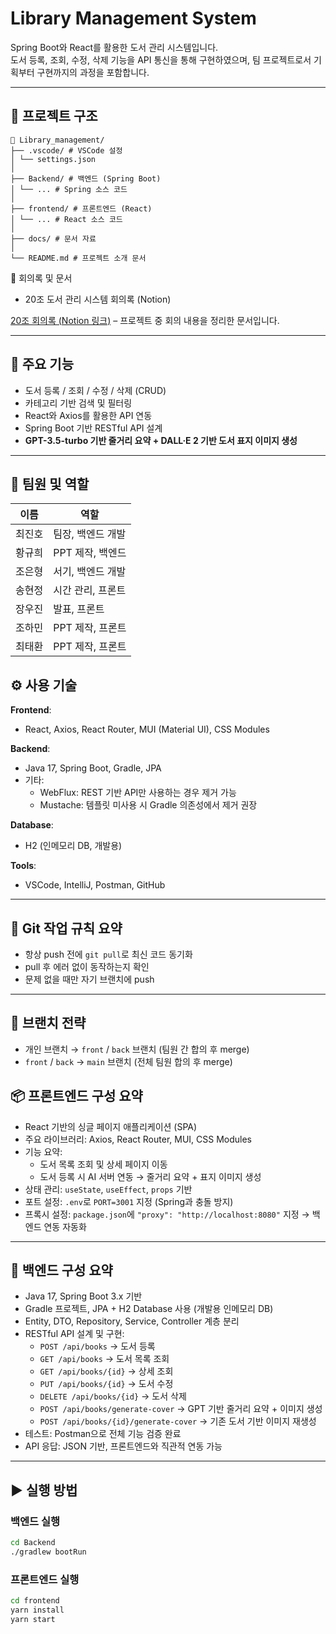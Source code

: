# Library Management System

Spring Boot와 React를 활용한 도서 관리 시스템입니다.  
도서 등록, 조회, 수정, 삭제 기능을 API 통신을 통해 구현하였으며, 팀 프로젝트로서 기획부터 구현까지의 과정을 포함합니다.

---

## 📁 프로젝트 구조
```
📁 Library_management/
├── .vscode/ # VSCode 설정
│ └── settings.json
│
├── Backend/ # 백엔드 (Spring Boot)
│ └── ... # Spring 소스 코드
│
├── frontend/ # 프론트엔드 (React)
│ └── ... # React 소스 코드
│
├── docs/ # 문서 자료
│
└── README.md # 프로젝트 소개 문서
```

📄 회의록 및 문서
* 20조 도서 관리 시스템 회의록 (Notion)

[20조 회의록 (Notion 링크)](https://www.notion.so/20-203b0c68be3980fba07dc9b8c789953f) – 프로젝트 중 회의 내용을 정리한 문서입니다.

---

## 🚀 주요 기능

- 도서 등록 / 조회 / 수정 / 삭제 (CRUD)
- 카테고리 기반 검색 및 필터링
- React와 Axios를 활용한 API 연동
- Spring Boot 기반 RESTful API 설계
- **GPT-3.5-turbo 기반 줄거리 요약 + DALL·E 2 기반 도서 표지 이미지 생성**

---

## 👥 팀원 및 역할

| 이름     | 역할              |
|----------|-------------------|
| 최진호   | 팀장, 백엔드 개발 |
| 황규희   | PPT 제작, 백엔드  |
| 조은형   | 서기, 백엔드 개발 |
| 송현정   | 시간 관리, 프론트 |
| 장우진   | 발표, 프론트      |
| 조하민   | PPT 제작, 프론트 |
| 최태환   | PPT 제작, 프론트 |

## ⚙️ 사용 기술

**Frontend**:  
- React, Axios, React Router, MUI (Material UI), CSS Modules

**Backend**:  
- Java 17, Spring Boot, Gradle, JPA  
- 기타:
  - WebFlux: REST 기반 API만 사용하는 경우 제거 가능  
  - Mustache: 템플릿 미사용 시 Gradle 의존성에서 제거 권장

**Database**:  
- H2 (인메모리 DB, 개발용)

**Tools**:  
- VSCode, IntelliJ, Postman, GitHub
  
---

## 🔧 Git 작업 규칙 요약

- 항상 push 전에 `git pull`로 최신 코드 동기화
- pull 후 에러 없이 동작하는지 확인
- 문제 없을 때만 자기 브랜치에 push

---

## 🌿 브랜치 전략

- 개인 브랜치 → `front` / `back` 브랜치 (팀원 간 합의 후 merge)  
- `front` / `back` → `main` 브랜치 (전체 팀원 합의 후 merge)
  
## 📦 프론트엔드 구성 요약

- React 기반의 싱글 페이지 애플리케이션 (SPA)
- 주요 라이브러리: Axios, React Router, MUI, CSS Modules
- 기능 요약:
  - 도서 목록 조회 및 상세 페이지 이동
  - 도서 등록 시 AI 서버 연동 → 줄거리 요약 + 표지 이미지 생성
- 상태 관리: `useState`, `useEffect`, `props` 기반
- 포트 설정: `.env`로 `PORT=3001` 지정 (Spring과 충돌 방지)
- 프록시 설정: `package.json`에 `"proxy": "http://localhost:8080"` 지정 → 백엔드 연동 자동화

---

## 📨 백엔드 구성 요약

- Java 17, Spring Boot 3.x 기반
- Gradle 프로젝트, JPA + H2 Database 사용 (개발용 인메모리 DB)
- Entity, DTO, Repository, Service, Controller 계층 분리
- RESTful API 설계 및 구현:
  - `POST /api/books` → 도서 등록
  - `GET /api/books` → 도서 목록 조회
  - `GET /api/books/{id}` → 상세 조회
  - `PUT /api/books/{id}` → 도서 수정
  - `DELETE /api/books/{id}` → 도서 삭제
  - `POST /api/books/generate-cover` → GPT 기반 줄거리 요약 + 이미지 생성
  - `POST /api/books/{id}/generate-cover` → 기존 도서 기반 이미지 재생성
- 테스트: Postman으로 전체 기능 검증 완료
- API 응답: JSON 기반, 프론트엔드와 직관적 연동 가능

---

## ▶️ 실행 방법

### 백엔드 실행
```bash
cd Backend
./gradlew bootRun
```

### 프론트엔드 실행

```bash
cd frontend
yarn install
yarn start
```
